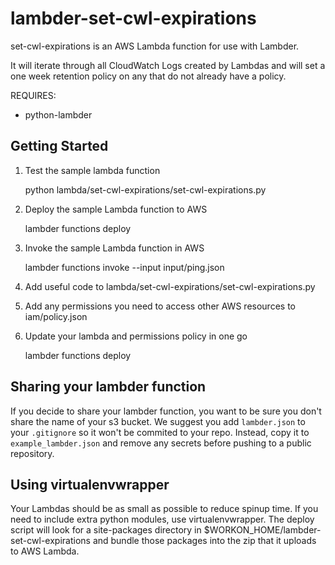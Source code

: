 # lambder-set-cwl-expirations

set-cwl-expirations is an AWS Lambda function for use with Lambder.

It will iterate through all CloudWatch Logs created by Lambdas and will set a one week retention policy on any that do not already have a policy.

REQUIRES:
* python-lambder

## Getting Started

1) Test the sample lambda function

    python lambda/set-cwl-expirations/set-cwl-expirations.py

2) Deploy the sample Lambda function to AWS

    lambder functions deploy

3) Invoke the sample Lambda function in AWS

    lambder functions invoke --input input/ping.json

4) Add useful code to lambda/set-cwl-expirations/set-cwl-expirations.py

5) Add any permissions you need to access other AWS resources to iam/policy.json

6) Update your lambda and permissions policy in one go

    lambder functions deploy

## Sharing your lambder function

If you decide to share your lambder function, you want to be sure you don't share
the name of your s3 bucket. We suggest you add `lambder.json` to your
`.gitignore` so it won't be commited to your repo. Instead, copy it to
`example_lambder.json` and remove any secrets before pushing to a public
repository.

## Using virtualenvwrapper

Your Lambdas should be as small as possible to reduce spinup time. If you need
to include extra python modules, use virtualenvwrapper.
The deploy script will look for a site-packages directory in
$WORKON_HOME/lambder-set-cwl-expirations and bundle those packages into the zip
that it uploads to AWS Lambda.
